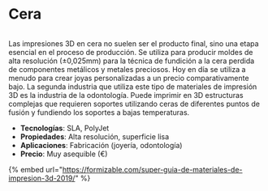 # Cera

<figure><img src="https://formizable.com/wp-content/uploads/2019/01/selfies_4_xmas14.jpeg" alt=""><figcaption></figcaption></figure>

Las impresiones 3D en cera no suelen ser el producto final, sino una etapa esencial en el proceso de producción. Se utiliza para producir moldes de alta resolución (±0,025mm) para la técnica de fundición a la cera perdida de componentes metálicos y metales preciosos. Hoy en día se utiliza a menudo para crear joyas personalizadas a un precio comparativamente bajo. La segunda industria que utiliza este tipo de materiales de impresión 3D es la industria de la odontología. Puede imprimir en 3D estructuras complejas que requieren soportes utilizando ceras de diferentes puntos de fusión y fundiendo los soportes a bajas temperaturas.

* **Tecnologías**: SLA, PolyJet
* **Propiedades**: Alta resolución, superficie lisa
* **Aplicaciones**: Fabricación (joyería, odontología)
* **Precio**: Muy asequible (€)

{% embed url="https://formizable.com/super-guia-de-materiales-de-impresion-3d-2019/" %}
